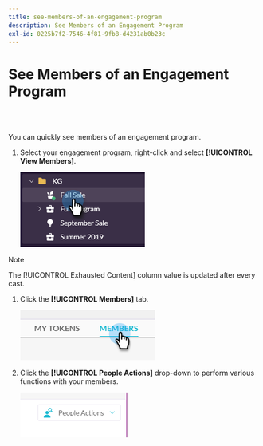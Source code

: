 ```yaml
---
title: see-members-of-an-engagement-program
description: See Members of an Engagement Program
exl-id: 0225b7f2-7546-4f81-9fb8-d4231ab0b23c
---
```

# See Members of an Engagement Program

<br>&nbsp;

You can quickly see members of an engagement program.

1. Select your engagement program, right-click and select **[!UICONTROL View Members]**.

   ![Image One](/help/sky/assets/engagement-programs/see-members-of-an-engagement-program/see-members-of-an-engagement-program-1.png)

>[!NOTE]
>
>The [!UICONTROL Exhausted Content] column value is updated after every cast.

1. Click the **[!UICONTROL Members]** tab.

   ![Image Two](/help/sky/assets/engagement-programs/see-members-of-an-engagement-program/see-members-of-an-engagement-program-2.png)

1. Click the **[!UICONTROL People Actions]** drop-down to perform various functions with your members.

   ![Image Three](/help/sky/assets/engagement-programs/see-members-of-an-engagement-program/see-members-of-an-engagement-program-3.png)
